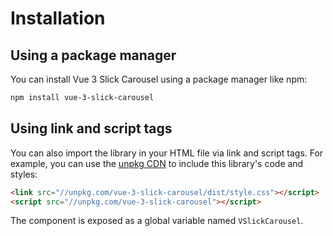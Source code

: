 # Installation

## Using a package manager

You can install Vue 3 Slick Carousel using a package manager like npm:

```bash
npm install vue-3-slick-carousel
```

## Using link and script tags

You can also import the library in your HTML file via link and script tags. For example, you can use the [unpkg CDN](https://unpkg.com/) to include this library's code and styles:

```html
<link src="//unpkg.com/vue-3-slick-carousel/dist/style.css"></script>
<script src="//unpkg.com/vue-3-slick-carousel"></script>
```

The component is exposed as a global variable named `VSlickCarousel`.
